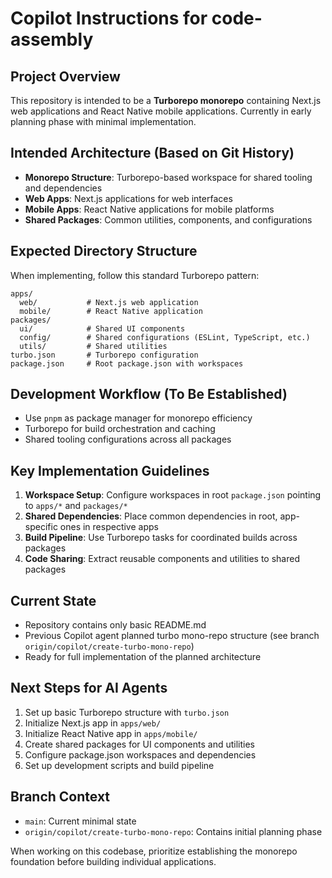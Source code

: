 # Copilot Instructions for code-assembly

## Project Overview
This repository is intended to be a **Turborepo monorepo** containing Next.js web applications and React Native mobile applications. Currently in early planning phase with minimal implementation.

## Intended Architecture (Based on Git History)
- **Monorepo Structure**: Turborepo-based workspace for shared tooling and dependencies
- **Web Apps**: Next.js applications for web interfaces  
- **Mobile Apps**: React Native applications for mobile platforms
- **Shared Packages**: Common utilities, components, and configurations

## Expected Directory Structure
When implementing, follow this standard Turborepo pattern:
```
apps/
  web/           # Next.js web application
  mobile/        # React Native application
packages/
  ui/            # Shared UI components
  config/        # Shared configurations (ESLint, TypeScript, etc.)
  utils/         # Shared utilities
turbo.json       # Turborepo configuration
package.json     # Root package.json with workspaces
```

## Development Workflow (To Be Established)
- Use `pnpm` as package manager for monorepo efficiency
- Turborepo for build orchestration and caching
- Shared tooling configurations across all packages

## Key Implementation Guidelines
1. **Workspace Setup**: Configure workspaces in root `package.json` pointing to `apps/*` and `packages/*`
2. **Shared Dependencies**: Place common dependencies in root, app-specific ones in respective apps
3. **Build Pipeline**: Use Turborepo tasks for coordinated builds across packages
4. **Code Sharing**: Extract reusable components and utilities to shared packages

## Current State
- Repository contains only basic README.md
- Previous Copilot agent planned turbo mono-repo structure (see branch `origin/copilot/create-turbo-mono-repo`)
- Ready for full implementation of the planned architecture

## Next Steps for AI Agents
1. Set up basic Turborepo structure with `turbo.json`
2. Initialize Next.js app in `apps/web/`
3. Initialize React Native app in `apps/mobile/`
4. Create shared packages for UI components and utilities
5. Configure package.json workspaces and dependencies
6. Set up development scripts and build pipeline

## Branch Context
- `main`: Current minimal state
- `origin/copilot/create-turbo-mono-repo`: Contains initial planning phase

When working on this codebase, prioritize establishing the monorepo foundation before building individual applications.